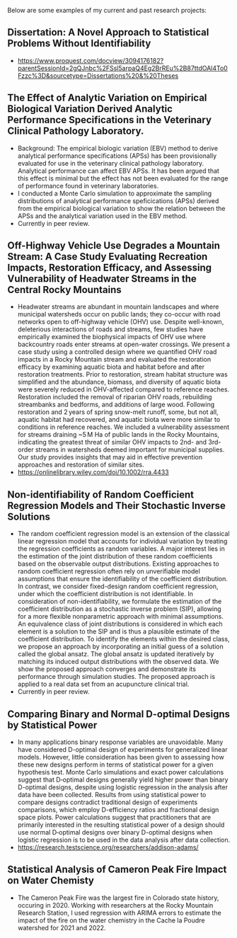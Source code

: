 Below are some examples of my current and past research projects:

## Dissertation: A Novel Approach to Statistical Problems Without Identifiability
- https://www.proquest.com/docview/3094176182?parentSessionId=2gQJnbc%2FSsl5arpaQ4Eg2BrREu%2B87ttdOAl4To0Fzzc%3D&sourcetype=Dissertations%20&%20Theses
## The Effect of Analytic Variation on Empirical Biological Variation Derived Analytic Performance Specifications in the Veterinary Clinical Pathology Laboratory.
- Background: The empirical biologic variation (EBV) method to derive analytical performance
specifications (APSs) has been provisionally evaluated for use in the veterinary clinical
pathology laboratory. Analytical performance can affect EBV APSs. It has been argued that this
effect is minimal but the effect has not been evaluated for the range of performance found in
veterinary laboratories.
- I conducted a Monte Carlo simulation to approximate the sampling distributions of analytical performance speficications (APSs) derived from the empirical biological variation to show the relation between the APSs and the analytical variation used in the EBV method.
- Currently in peer review.
## Off-Highway Vehicle Use Degrades a Mountain Stream: A Case Study Evaluating Recreation Impacts, Restoration Efficacy, and Assessing Vulnerability of Headwater Streams in the Central Rocky Mountains
- Headwater streams are abundant in mountain landscapes and where municipal watersheds occur on public lands; they co-occur with road networks open to off-highway vehicle (OHV) use. Despite well-known, deleterious interactions of roads and streams, few studies have empirically examined the biophysical impacts of OHV use where backcountry roads enter streams at open-water crossings. We present a case study using a controlled design where we quantified OHV road impacts in a Rocky Mountain stream and evaluated the restoration efficacy by examining aquatic biota and habitat before and after restoration treatments. Prior to restoration, stream habitat structure was simplified and the abundance, biomass, and diversity of aquatic biota were severely reduced in OHV-affected compared to reference reaches. Restoration included the removal of riparian OHV roads, rebuilding streambanks and bedforms, and additions of large wood. Following restoration and 2 years of spring snow-melt runoff, some, but not all, aquatic habitat had recovered, and aquatic biota were more similar to conditions in reference reaches. We included a vulnerability assessment for streams draining ~5 M Ha of public lands in the Rocky Mountains, indicating the greatest threat of similar OHV impacts to 2nd- and 3rd-order streams in watersheds deemed important for municipal supplies. Our study provides insights that may aid in effective prevention approaches and restoration of similar sites.
- https://onlinelibrary.wiley.com/doi/10.1002/rra.4433
## Non-identifiability of Random Coefficient Regression Models and Their Stochastic Inverse Solutions
- The random coefficient regression model is an extension of the classical linear regression model that accounts for individual variation by treating the regression coefficients as random variables. A major interest lies in the estimation of the joint distribution of these random coefficients based on the observable output distributions. Existing approaches to random coefficient regression often rely on unverifiable model assumptions that ensure the identifiability of the coefficient distribution. In contrast, we consider fixed-design random coefficient regression, under which the coefficient distribution is not identifiable. In consideration of non-identifiability, we formulate the estimation of the coefficient distribution as a stochastic inverse problem (SIP), allowing for a more flexible nonparametric approach with minimal assumptions. An equivalence class of joint distributions is considered in which each element is a solution to the SIP and is thus a plausible estimate of the coefficient distribution. To identify the elements within the desired class, we propose an approach by incorporating an initial guess of a solution called the global ansatz. The global ansatz is updated iteratively by matching its induced output distributions with the observed data. We show the proposed approach converges and demonstrate its performance through simulation studies. The proposed approach is applied to a real data set from an acupuncture clinical trial.
- Currently in peer review.
## Comparing Binary and Normal D-optimal Designs by Statistical Power
- In many applications binary response variables are unavoidable.  Many have considered D-optimal design of experiments for generalized linear models.  However, little consideration has been given to assessing how these new designs perform in terms of statistical power for a given hypothesis test.  Monte Carlo simulations and exact power calculations suggest that D‑optimal designs generally yield higher power than binary D-optimal designs, despite using logistic regression in the analysis after data have been collected.  Results from using statistical power to compare designs contradict traditional design of experiments comparisons, which employ D-efficiency ratios and fractional design space plots.  Power calculations suggest that practitioners that are primarily interested in the resulting statistical power of a design should use normal D‑optimal designs over binary D-optimal designs when logistic regression is to be used in the data analysis after data collection.
- https://research.testscience.org/researchers/addison-adams/
## Statistical Analysis of Cameron Peak Fire Impact on Water Chemisty
- The Cameron Peak Fire was the largest fire in Colorado state history, occuring in 2020. Working with researchers at the Rocky Mountain Research Station, I used regression with ARIMA errors to estimate the impact of the fire on the water chemistry in the Cache la Poudre watershed for 2021 and 2022.


  
